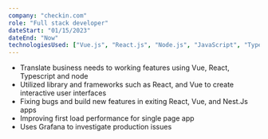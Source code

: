 ```yaml
---
company: "checkin.com"
role: "Full stack developer"
dateStart: "01/15/2023"
dateEnd: "Now"
technologiesUsed: ["Vue.js", "React.js", "Node.js", "JavaScript", "TypeScript", "HTML/CSS", "Python", "Docker", "GitHub"]
---
```


- Translate business needs to working features using Vue, React, Typescript and node 
- Utilized library and frameworks such as React, and Vue to create interactive user interfaces 
- Fixing bugs and build new features in exiting React, Vue, and Nest.Js apps 
- Improving first load performance for single page app 
- Uses Grafana to investigate production issues 